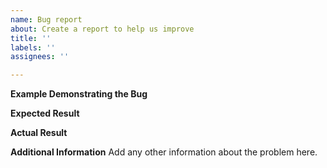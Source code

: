 ```yaml
---
name: Bug report
about: Create a report to help us improve
title: ''
labels: ''
assignees: ''

---
```


**Example Demonstrating the Bug**

**Expected Result**

**Actual Result**

**Additional Information**
Add any other information about the problem here.
